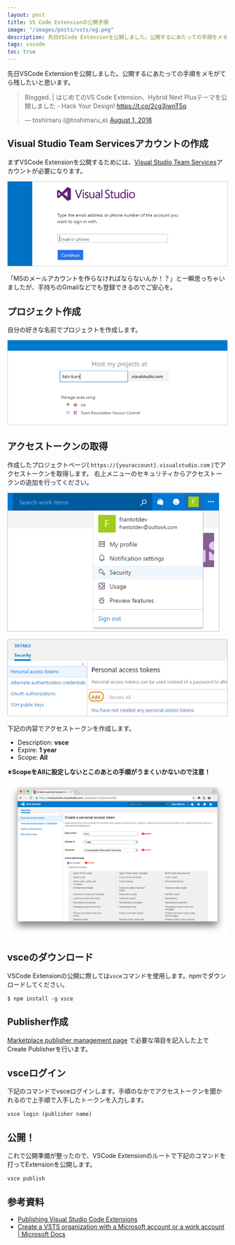 ```yaml
---
layout: post
title: VS Code Extensionの公開手順
image: "/images/posts/vsts/og.png"
description: 先日VSCode Extensionを公開しました。公開するにあたっての手順をメモがてら残したいと思います。 まずVSCode Extensionを公開するためには、Visual Studio Team Servicesアカウントが必要になります。
tags: vscode
toc: true
---
```


先日VSCode Extensionを公開しました。公開するにあたっての手順をメモがてら残したいと思います。

<blockquote class="twitter-tweet" data-lang="en"><p lang="ja" dir="ltr">Blogged. | はじめてのVS Code Extension、Hybrid Next Plusテーマを公開しました - Hack Your Design! <a href="https://t.co/2cg3jwnT5q">https://t.co/2cg3jwnT5q</a></p>&mdash; toshimaru (@toshimaru_e) <a href="https://twitter.com/toshimaru_e/status/1024512092341030912?ref_src=twsrc%5Etfw">August 1, 2018</a></blockquote>

## Visual Studio Team Servicesアカウントの作成

まずVSCode Extensionを公開するためには、[Visual Studio Team Services](https://visualstudio.microsoft.com/team-services/)アカウントが必要になります。

![](/images/posts/vsts/sign-in.png)

「MSのメールアカウントを作らなければならないんか！？」と一瞬思っちゃいましたが、手持ちのGmailなどでも登録できるのでご安心を。

## プロジェクト作成

自分の好きな名前でプロジェクトを作成します。

![](/images/posts/vsts/create-pj.png)

## アクセストークンの取得

作成したプロジェクトページ( `https://{youraccount}.visualstudio.com` )でアクセストークンを取得します。 右上メニューのセキュリティからアクセストークンの追加を行ってください。

![](/images/posts/vsts/security.png)

![](/images/posts/vsts/accesstoken.png)

下記の内容でアクセストークンを作成します。

- Description: **vsce**
- Expire: **1 year**
- Scope: **All**

**※ScopeをAllに設定しないとこのあとの手順がうまくいかないので注意！**

![](/images/posts/vsts/get-token.png)

## vsceのダウンロード

VSCode Extensionの公開に際しては`vsce`コマンドを使用します。npmでダウンロードしてください。

```
$ npm install -g vsce
```

## Publisher作成

[Marketplace publisher management page](https://marketplace.visualstudio.com/manage) で必要な項目を記入した上でCreate Publisherを行います。

## vsceログイン

下記のコマンドでvsceログインします。手順のなかでアクセストークンを聞かれるので上手順で入手したトークンを入力します。

```
vsce login (publisher name)
```

## 公開！

これで公開準備が整ったので、VSCode Extensionのルートで下記のコマンドを打ってExtensionを公開します。

```
vsce publish
``` 

## 参考資料

- [Publishing Visual Studio Code Extensions](https://code.visualstudio.com/docs/extensions/publish-extension)
- [Create a VSTS organization with a Microsoft account or a work account \| Microsoft Docs](https://docs.microsoft.com/en-us/vsts/organizations/accounts/create-organization-msa-or-work-student?view=vsts)
